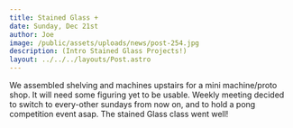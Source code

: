```yaml
---
title: Stained Glass +
date: Sunday, Dec 21st
author: Joe
image: /public/assets/uploads/news/post-254.jpg
description: (Intro Stained Glass Projects!)
layout: ../../../layouts/Post.astro
---
```


We assembled shelving and machines upstairs for a mini machine/proto shop.  It will need some figuring yet to be usable.  Weekly meeting decided to switch to every-other sundays from now on,  and to hold a pong competition event asap.  The stained Glass class went well!
